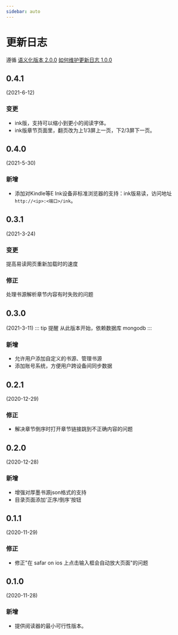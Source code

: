 ```yaml
---
sidebar: auto
---
```


# 更新日志

遵循 [语义化版本 2.0.0](https://semver.org/lang/zh-CN/) [如何维护更新日志 1.0.0](https://keepachangelog.com/zh-CN/1.0.0/)

## 0.4.1
(2021-6-12)

### 变更
- ink版，支持可以缩小到更小的阅读字体。
- ink版章节页面里，翻页改为上1/3屏上一页，下2/3屏下一页。

## 0.4.0
(2021-5-30)

### 新增
- 添加对Kindle等E Ink设备非标准浏览器的支持：ink版易读，访问地址`http://<ip>:<端口>/ink`。
## 0.3.1
(2021-3-24)
### 变更
提高易读网页重新加载时的速度
### 修正
处理书源解析章节内容有时失败的问题
## 0.3.0
(2021-3-11)
::: tip 提醒
从此版本开始，依赖数据库 mongodb
:::
### 新增
- 允许用户添加自定义的书源、管理书源
- 添加账号系统，方便用户跨设备间同步数据

## 0.2.1
(2020-12-29)
### 修正
- 解决章节倒序时打开章节链接跳到不正确内容的问题

## 0.2.0
(2020-12-28)
### 新增
- 增强对厚墨书源json格式的支持
- 目录页面添加'正序/倒序'按钮

## 0.1.1
(2020-11-29)
### 修正
- 修正"在 safar on ios 上点击输入框会自动放大页面"的问题

## 0.1.0
(2020-11-28)
### 新增
- 提供阅读器的最小可行性版本。
